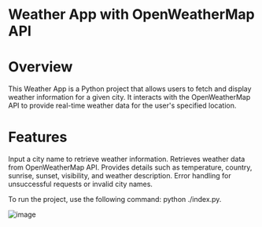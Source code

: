 # Weather App with OpenWeatherMap API

# Overview
This Weather App is a Python project that allows users to fetch and display weather information for a given city. It interacts with the OpenWeatherMap API to provide real-time weather data for the user's specified location.

# Features

Input a city name to retrieve weather information.
Retrieves weather data from OpenWeatherMap API.
Provides details such as temperature, country, sunrise, sunset, visibility, and weather description.
Error handling for unsuccessful requests or invalid city names.


To run the project, use the following command: python ./index.py.


![image](https://github.com/Manisha152/sql_query_hackerrank_soln/assets/87291128/641a815d-40ee-416c-a0a8-929b51815f9a)











